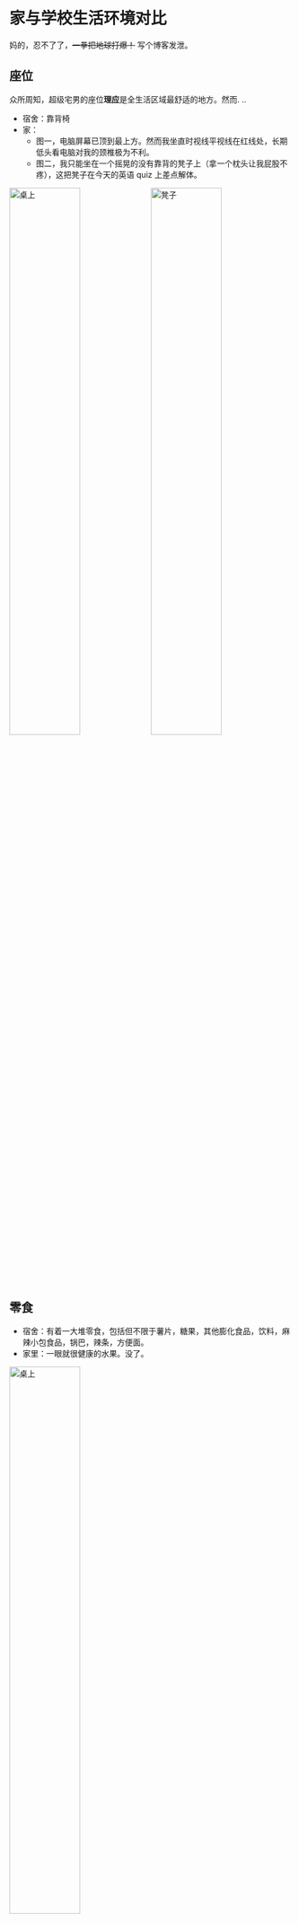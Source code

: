 # 家与学校生活环境对比
妈的，忍不了了，~~一拳把地球打爆！~~ 写个博客发泄。

## 座位
众所周知，超级宅男的座位**理应**是全<span class="heimu" title="你知道的太多了">生活区</span>域最舒适的地方。然而. ..
* 宿舍：靠背椅
* 家：
    * 图一，电脑屏幕已顶到最上方。然而我坐直时视线平视线在红线处，长期低头看电脑对我的颈椎极为不利。
    * 图二，我只能坐在一个摇晃的没有靠背的凳子上（拿一个枕头让我屁股不疼），这把凳子在今天的英语 quiz 上差点解体。

<img alt="桌上" src="https://cdn.staticaly.com/gh/lxl66566/lxl66566.github.io/images/gossip/compare_home_to_college/table.jpg"  width="50%" height="50%"/><img alt="凳子" src="https://cdn.staticaly.com/gh/lxl66566/lxl66566.github.io/images/gossip/compare_home_to_college/stool.jpg"  width="50%" height="50%"/>

## 零食
* 宿舍：有着一大堆零食，包括但不限于薯片，糖果，其他膨化食品，饮料，麻辣小包食品，锅巴，辣条，方便面。
* 家里：一眼就很健康的水果。没了。

<img alt="桌上" src="https://cdn.staticaly.com/gh/lxl66566/lxl66566.github.io/images/gossip/compare_home_to_college/fruits.jpg"  width="50%" height="50%"/>

## 气温
* 宿舍：在双层玻璃与密封条加持下，冬季室温能维持在 22℃ 左右。（甚至某东北舍友在寝室都是短袖，不穿裤子）
* 家：室温与外界相差不到 4℃。**并导致我关节僵硬，无法在 [OSU](../hobbies/rhythm_games.md#osu) 打出满意的成绩。**

## 声音
* 宿舍：双层玻璃与高素质的左邻右舍。宿舍外声音基本不可闻，一般情况下没有外放。（但是有个舍友最近脱单，喜欢在寝室煲电话粥）
* 家：
    * 房子建于 1998 年左右，几乎没有任何隔音性的考量。我的房间听客厅可以很清楚。（听家的哪里都很清楚）
    * 双亲听力不好，手机媒体音量与铃声音量都是**最大**。电话频繁，免提接听。<span class="heimu" title="你知道的太多了">众所周知，听力差的人说话也会无意识地大声。</span>（而且他们喜欢看傻逼短视频！！！！<span class="heimu" title="你知道的太多了">啊！！！.gif</span>）
    * 有个二年级小朋友极吵，动不动要看视频听音乐在我房间外跳舞。

    总结，没有任何隔音。今日的英语 quiz 我听到了：手机铃声，短视频外放声。（还好持续时长不长。）

## 干活
* 学校：想干嘛干嘛。
* 家：会被抓去干苦力。<span class="heimu" title="你知道的太多了">我本来以为回家能享受几天生活，谁知道，还不到 24h 啊！**不到  24h 啊！** 被抓去搬水了。十几箱。</span>

## 时间安排
* 学校：想啥时候去吃饭就啥时候去吃饭。
* 家：吃饭之前一分钟能敲我三次门。